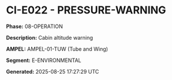 # CI-E022 - PRESSURE-WARNING

**Phase:** 08-OPERATION

**Description:** Cabin altitude warning

**AMPEL:** AMPEL-01-TUW (Tube and Wing)

**Segment:** E-ENVIRONMENTAL

**Generated:** 2025-08-25 17:27:29 UTC
